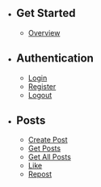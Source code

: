 -   ## Get Started
    -   [Overview](/{{route}}/{{version}}/overview)
-   ## Authentication
    -   [Login](/{{route}}/{{version}}/login)
    -   [Register](/{{route}}/{{version}}/register)
    -   [Logout](/{{route}}/{{version}}/logout)
-   ## Posts
    -   [Create Post](/{{route}}/{{version}}/create-post)
    -   [Get Posts](/{{route}}/{{version}}/get-post)
    -   [Get All Posts](/{{route}}/{{version}}/get-all-posts)
    -   [Like](/{{route}}/{{version}}/like)
    -   [Repost](/{{route}}/{{version}}/repost)
